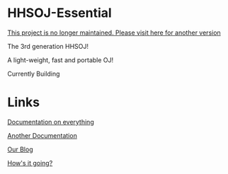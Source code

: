 # HHSOJ-Essential

[This project is no longer maintained. Please visit here for another version](https://github.com/HellHoleStudios/hhsoj)

The 3rd generation HHSOJ!

A light-weight, fast and portable OJ!

Currently Building

# Links
[Documentation on everything](https://xgn.gitbook.io/hhsoj-essential-doc/)

[Another Documentation](https://hhsoj.readthedocs.io/en/latest)

[Our Blog](https://blog.hellholestudios.top/)

[How's it going?](https://betaoj.hellholestudios.top/HellOJ)
